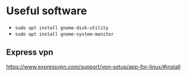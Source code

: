 # Useful software
- `sudo apt install gnome-disk-utility`
- `sudo apt install gnome-system-monitor`

## Express vpn
https://www.expressvpn.com/support/vpn-setup/app-for-linux/#install
